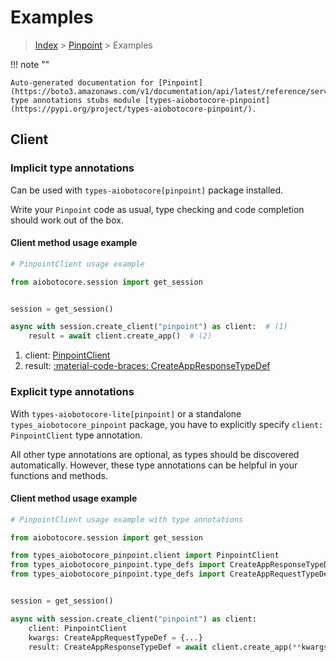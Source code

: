 # Examples

> [Index](../README.md) > [Pinpoint](./README.md) > Examples

!!! note ""

    Auto-generated documentation for [Pinpoint](https://boto3.amazonaws.com/v1/documentation/api/latest/reference/services/pinpoint.html#pinpoint)
    type annotations stubs module [types-aiobotocore-pinpoint](https://pypi.org/project/types-aiobotocore-pinpoint/).

## Client

### Implicit type annotations

Can be used with `types-aiobotocore[pinpoint]` package installed.

Write your `Pinpoint` code as usual,
type checking and code completion should work out of the box.



#### Client method usage example

```python
# PinpointClient usage example

from aiobotocore.session import get_session


session = get_session()

async with session.create_client("pinpoint") as client:  # (1)
    result = await client.create_app()  # (2)
```

1. client: [PinpointClient](./client.md)
2. result: [:material-code-braces: CreateAppResponseTypeDef](./type_defs.md#createappresponsetypedef)






### Explicit type annotations

With `types-aiobotocore-lite[pinpoint]`
or a standalone `types_aiobotocore_pinpoint` package, you have to explicitly specify
`client: PinpointClient` type annotation.

All other type annotations are optional, as types should be discovered automatically.
However, these type annotations can be helpful in your functions and methods.


#### Client method usage example

```python
# PinpointClient usage example with type annotations

from aiobotocore.session import get_session

from types_aiobotocore_pinpoint.client import PinpointClient
from types_aiobotocore_pinpoint.type_defs import CreateAppResponseTypeDef
from types_aiobotocore_pinpoint.type_defs import CreateAppRequestTypeDef


session = get_session()

async with session.create_client("pinpoint") as client:
    client: PinpointClient
    kwargs: CreateAppRequestTypeDef = {...}
    result: CreateAppResponseTypeDef = await client.create_app(**kwargs)
```




